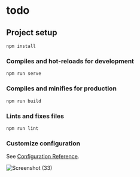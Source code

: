 # todo

## Project setup
```
npm install
```

### Compiles and hot-reloads for development
```
npm run serve
```

### Compiles and minifies for production
```
npm run build
```

### Lints and fixes files
```
npm run lint
```

### Customize configuration
See [Configuration Reference](https://cli.vuejs.org/config/).

![Screenshot (33)](https://user-images.githubusercontent.com/66261341/169703076-7ca4921c-f37d-46f1-bb31-ca535b22520d.png)

